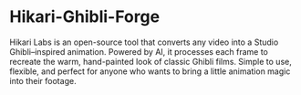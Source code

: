 # Hikari-Ghibli-Forge
Hikari Labs is an open-source tool that converts any video into a Studio Ghibli–inspired animation. Powered by AI, it processes each frame to recreate the warm, hand-painted look of classic Ghibli films. Simple to use, flexible, and perfect for anyone who wants to bring a little animation magic into their footage.
